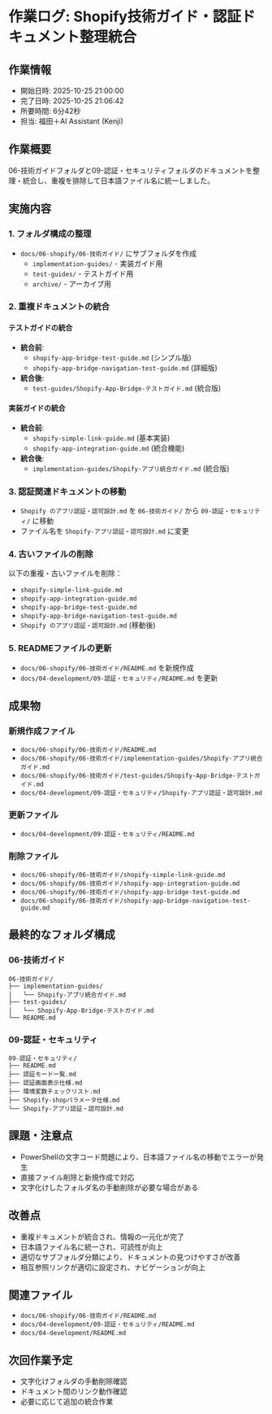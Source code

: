 # 作業ログ: Shopify技術ガイド・認証ドキュメント整理統合

## 作業情報
- 開始日時: 2025-10-25 21:00:00
- 完了日時: 2025-10-25 21:06:42
- 所要時間: 6分42秒
- 担当: 福田＋AI Assistant (Kenji)

## 作業概要
06-技術ガイドフォルダと09-認証・セキュリティフォルダのドキュメントを整理・統合し、重複を排除して日本語ファイル名に統一しました。

## 実施内容

### 1. フォルダ構成の整理
- `docs/06-shopify/06-技術ガイド/` にサブフォルダを作成
  - `implementation-guides/` - 実装ガイド用
  - `test-guides/` - テストガイド用
  - `archive/` - アーカイブ用

### 2. 重複ドキュメントの統合

#### テストガイドの統合
- **統合前**: 
  - `shopify-app-bridge-test-guide.md` (シンプル版)
  - `shopify-app-bridge-navigation-test-guide.md` (詳細版)
- **統合後**: 
  - `test-guides/Shopify-App-Bridge-テストガイド.md` (統合版)

#### 実装ガイドの統合
- **統合前**: 
  - `shopify-simple-link-guide.md` (基本実装)
  - `shopify-app-integration-guide.md` (統合機能)
- **統合後**: 
  - `implementation-guides/Shopify-アプリ統合ガイド.md` (統合版)

### 3. 認証関連ドキュメントの移動
- `Shopify のアプリ認証・認可設計.md` を `06-技術ガイド/` から `09-認証・セキュリティ/` に移動
- ファイル名を `Shopify-アプリ認証・認可設計.md` に変更

### 4. 古いファイルの削除
以下の重複・古いファイルを削除：
- `shopify-simple-link-guide.md`
- `shopify-app-integration-guide.md`
- `shopify-app-bridge-test-guide.md`
- `shopify-app-bridge-navigation-test-guide.md`
- `Shopify のアプリ認証・認可設計.md` (移動後)

### 5. READMEファイルの更新
- `docs/06-shopify/06-技術ガイド/README.md` を新規作成
- `docs/04-development/09-認証・セキュリティ/README.md` を更新

## 成果物

### 新規作成ファイル
- `docs/06-shopify/06-技術ガイド/README.md`
- `docs/06-shopify/06-技術ガイド/implementation-guides/Shopify-アプリ統合ガイド.md`
- `docs/06-shopify/06-技術ガイド/test-guides/Shopify-App-Bridge-テストガイド.md`
- `docs/04-development/09-認証・セキュリティ/Shopify-アプリ認証・認可設計.md`

### 更新ファイル
- `docs/04-development/09-認証・セキュリティ/README.md`

### 削除ファイル
- `docs/06-shopify/06-技術ガイド/shopify-simple-link-guide.md`
- `docs/06-shopify/06-技術ガイド/shopify-app-integration-guide.md`
- `docs/06-shopify/06-技術ガイド/shopify-app-bridge-test-guide.md`
- `docs/06-shopify/06-技術ガイド/shopify-app-bridge-navigation-test-guide.md`

## 最終的なフォルダ構成

### 06-技術ガイド
```
06-技術ガイド/
├── implementation-guides/
│   └── Shopify-アプリ統合ガイド.md
├── test-guides/
│   └── Shopify-App-Bridge-テストガイド.md
└── README.md
```

### 09-認証・セキュリティ
```
09-認証・セキュリティ/
├── README.md
├── 認証モード一覧.md
├── 認証画面表示仕様.md
├── 環境変数チェックリスト.md
├── Shopify-shopパラメータ仕様.md
└── Shopify-アプリ認証・認可設計.md
```

## 課題・注意点
- PowerShellの文字コード問題により、日本語ファイル名の移動でエラーが発生
- 直接ファイル削除と新規作成で対応
- 文字化けしたフォルダ名の手動削除が必要な場合がある

## 改善点
- 重複ドキュメントが統合され、情報の一元化が完了
- 日本語ファイル名に統一され、可読性が向上
- 適切なサブフォルダ分類により、ドキュメントの見つけやすさが改善
- 相互参照リンクが適切に設定され、ナビゲーションが向上

## 関連ファイル
- `docs/06-shopify/06-技術ガイド/README.md`
- `docs/04-development/09-認証・セキュリティ/README.md`
- `docs/04-development/README.md`

## 次回作業予定
- 文字化けフォルダの手動削除確認
- ドキュメント間のリンク動作確認
- 必要に応じて追加の統合作業

